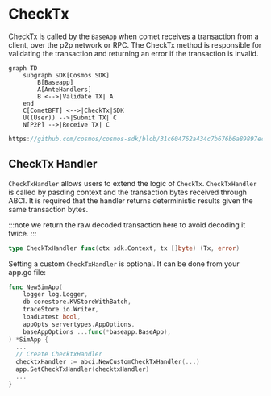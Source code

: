 # CheckTx

CheckTx is called by the `BaseApp` when comet receives a transaction from a client, over the p2p network or RPC. The CheckTx method is responsible for validating the transaction and returning an error if the transaction is invalid. 

```mermaid
graph TD
    subgraph SDK[Cosmos SDK]
        B[Baseapp]
        A[AnteHandlers]
        B <-->|Validate TX| A
    end
    C[CometBFT] <-->|CheckTx|SDK
    U((User)) -->|Submit TX| C
    N[P2P] -->|Receive TX| C
```

```go reference
https://github.com/cosmos/cosmos-sdk/blob/31c604762a434c7b676b6a89897ecbd7c4653a23/baseapp/abci.go#L350-L386
```

## CheckTx Handler

`CheckTxHandler` allows users to extend the logic of `CheckTx`. `CheckTxHandler` is called by pasding context and the transaction bytes received through ABCI. It is required that the handler returns deterministic results given the same transaction bytes. 

:::note
we return the raw decoded transaction here to avoid decoding it twice.
:::

```go
type CheckTxHandler func(ctx sdk.Context, tx []byte) (Tx, error)
```

Setting a custom `CheckTxHandler` is optional. It can be done from your app.go file:

```go
func NewSimApp(
	logger log.Logger,
	db corestore.KVStoreWithBatch,
	traceStore io.Writer,
	loadLatest bool,
	appOpts servertypes.AppOptions,
	baseAppOptions ...func(*baseapp.BaseApp),
) *SimApp {
  ...
  // Create ChecktxHandler
  checktxHandler := abci.NewCustomCheckTxHandler(...)
  app.SetCheckTxHandler(checktxHandler)
  ...
}
```
